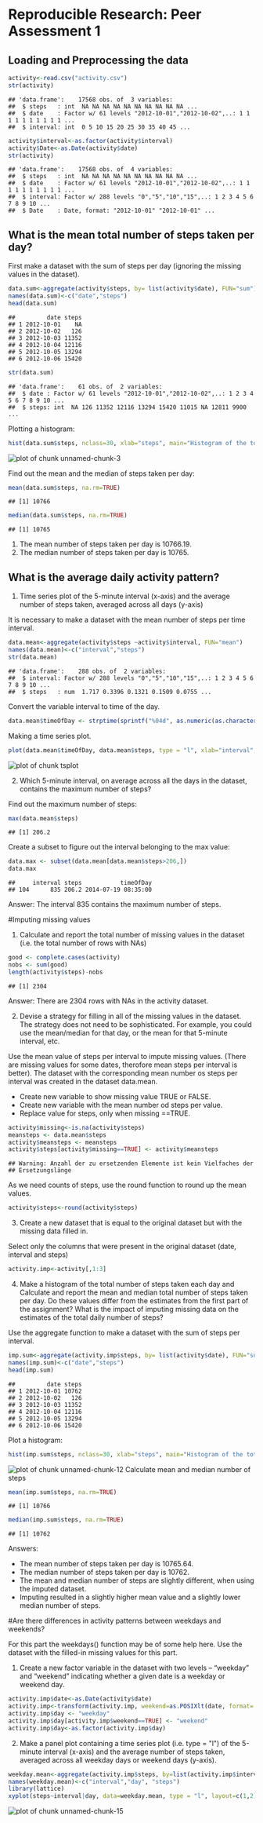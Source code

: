 # Reproducible Research: Peer Assessment 1


## Loading and Preprocessing the data


```r
activity<-read.csv("activity.csv")
str(activity)
```

```
## 'data.frame':	17568 obs. of  3 variables:
##  $ steps   : int  NA NA NA NA NA NA NA NA NA NA ...
##  $ date    : Factor w/ 61 levels "2012-10-01","2012-10-02",..: 1 1 1 1 1 1 1 1 1 1 ...
##  $ interval: int  0 5 10 15 20 25 30 35 40 45 ...
```

```r
activity$interval<-as.factor(activity$interval)
activity$Date<-as.Date(activity$date)
str(activity)
```

```
## 'data.frame':	17568 obs. of  4 variables:
##  $ steps   : int  NA NA NA NA NA NA NA NA NA NA ...
##  $ date    : Factor w/ 61 levels "2012-10-01","2012-10-02",..: 1 1 1 1 1 1 1 1 1 1 ...
##  $ interval: Factor w/ 288 levels "0","5","10","15",..: 1 2 3 4 5 6 7 8 9 10 ...
##  $ Date    : Date, format: "2012-10-01" "2012-10-01" ...
```

## What is the mean total number of steps taken per day?
First make a dataset with the sum of steps per day (ignoring the missing values in the dataset).

```r
data.sum<-aggregate(activity$steps, by= list(activity$date), FUN="sum")
names(data.sum)<-c("date","steps")
head(data.sum)
```

```
##         date steps
## 1 2012-10-01    NA
## 2 2012-10-02   126
## 3 2012-10-03 11352
## 4 2012-10-04 12116
## 5 2012-10-05 13294
## 6 2012-10-06 15420
```

```r
str(data.sum)
```

```
## 'data.frame':	61 obs. of  2 variables:
##  $ date : Factor w/ 61 levels "2012-10-01","2012-10-02",..: 1 2 3 4 5 6 7 8 9 10 ...
##  $ steps: int  NA 126 11352 12116 13294 15420 11015 NA 12811 9900 ...
```

Plotting a histogram:

```r
hist(data.sum$steps, nclass=30, xlab="steps", main="Histogram of the total steps per day")
```

![plot of chunk unnamed-chunk-3](./PA1_template_files/figure-html/unnamed-chunk-3.png) 

Find out the mean and the median of steps taken per day:

```r
mean(data.sum$steps, na.rm=TRUE)
```

```
## [1] 10766
```

```r
median(data.sum$steps, na.rm=TRUE)
```

```
## [1] 10765
```
1. The mean number of steps taken per day is 10766.19.
2. The median number of steps taken per day is 10765.



## What is the average daily activity pattern?
1. Time series plot of the 5-minute interval (x-axis) and the average number of steps taken, averaged across all days (y-axis)

It is necessary to make a dataset with the mean number of steps per time interval.

```r
data.mean<-aggregate(activity$steps ~activity$interval, FUN="mean")
names(data.mean)<-c("interval","steps")
str(data.mean)
```

```
## 'data.frame':	288 obs. of  2 variables:
##  $ interval: Factor w/ 288 levels "0","5","10","15",..: 1 2 3 4 5 6 7 8 9 10 ...
##  $ steps   : num  1.717 0.3396 0.1321 0.1509 0.0755 ...
```

Convert the variable interval to time of the day.

```r
data.mean$timeOfDay <- strptime(sprintf("%04d", as.numeric(as.character(data.mean$interval))), "%H%M")
```


Making a time series plot.


```r
plot(data.mean$timeOfDay, data.mean$steps, type = "l", xlab="interval", ylab="Mean number of steps", main= "Time series plot: Mean number of steps per interval")
```

![plot of chunk tsplot](./PA1_template_files/figure-html/tsplot.png) 

2. Which 5-minute interval, on average across all the days in the dataset, contains the maximum number of steps?

Find out the maximum number of steps:

```r
max(data.mean$steps)
```

```
## [1] 206.2
```

Create a subset to figure out the interval belonging to the max value:

```r
data.max <- subset(data.mean[data.mean$steps>206,])
data.max
```

```
##     interval steps           timeOfDay
## 104      835 206.2 2014-07-19 08:35:00
```
Answer: The interval 835 contains the maximum number of steps.



#Imputing missing values

1. Calculate and report the total number of missing values in the dataset (i.e. the total number of rows with NAs)

```r
good <- complete.cases(activity)
nobs <- sum(good)
length(activity$steps)-nobs
```

```
## [1] 2304
```
Answer: There are 2304 rows with NAs in the activity dataset.

2. Devise a strategy for filling in all of the missing values in the dataset. The strategy does not need to be sophisticated. For example, you could use the mean/median for that day, or the mean for that 5-minute interval, etc.

Use the mean value of steps per interval to impute missing values. (There are missing values for some dates, therofore mean steps per interval is better).
The dataset with the corresponding mean number os steps per interval was created in the dataset data.mean.


* Create new variable to show missing value TRUE or FALSE.
* Create new variable with the mean number od steps per value.
* Replace value for steps, only when missing ==TRUE.


```r
activity$missing<-is.na(activity$steps)
meansteps <- data.mean$steps
activity$meansteps <- meansteps
activity$steps[activity$missing==TRUE] <- activity$meansteps
```

```
## Warning: Anzahl der zu ersetzenden Elemente ist kein Vielfaches der
## Ersetzungslänge
```
As we need counts of steps, use the round function to round up the mean values.

```r
activity$steps<-round(activity$steps)
```
3. Create a new dataset that is equal to the original dataset but with the missing data filled in.

Select only the columns that were present in the original dataset (date, interval and steps)

```r
activity.imp<-activity[,1:3]
```

4. Make a histogram of the total number of steps taken each day and Calculate and report the mean and median total number of steps taken per day. Do these values differ from the estimates from the first part of the assignment? What is the impact of imputing missing data on the estimates of the total daily number of steps?

Use the aggregate function to make a dataset with the sum of steps per interval.


```r
imp.sum<-aggregate(activity.imp$steps, by= list(activity$date), FUN="sum")
names(imp.sum)<-c("date","steps")
head(imp.sum)
```

```
##         date steps
## 1 2012-10-01 10762
## 2 2012-10-02   126
## 3 2012-10-03 11352
## 4 2012-10-04 12116
## 5 2012-10-05 13294
## 6 2012-10-06 15420
```

Plot a histogram:

```r
hist(imp.sum$steps, nclass=30, xlab="steps", main="Histogram of the total steps per day")
```

![plot of chunk unnamed-chunk-12](./PA1_template_files/figure-html/unnamed-chunk-12.png) 
Calculate mean and median number of steps

```r
mean(imp.sum$steps, na.rm=TRUE)
```

```
## [1] 10766
```

```r
median(imp.sum$steps, na.rm=TRUE)
```

```
## [1] 10762
```
Answers:
* The mean number of steps taken per day is 10765.64.
* The median number of steps taken per day is 10762.
* The mean and median number of steps are slightly different, when using the imputed dataset.
* Imputing resulted in a slightly higher mean value and a slightly lower median number of steps.



#Are there differences in activity patterns between weekdays and weekends?


For this part the weekdays() function may be of some help here. Use the dataset with the filled-in missing values for this part.

1. Create a new factor variable in the dataset with two levels – “weekday” and “weekend” indicating whether a given date is a weekday or weekend day.


```r
activity.imp$date<-as.Date(activity$date)
activity.imp<-transform(activity.imp, weekend=as.POSIXlt(date, format='%Y/%m/%d')$wday %in% c(0, 6))
activity.imp$day <- "weekday"
activity.imp$day[activity.imp$weekend==TRUE] <- "weekend"
activity.imp$day<-as.factor(activity.imp$day)
```

2. Make a panel plot containing a time series plot (i.e. type = "l") of the 5-minute interval (x-axis) and the average number of steps taken, averaged across all weekday days or weekend days (y-axis).


```r
weekday.mean<-aggregate(activity.imp$steps, by=list(activity.imp$interval, activity.imp$day), FUN="mean")
names(weekday.mean)<-c("interval","day", "steps")
library(lattice)
xyplot(steps~interval|day, data=weekday.mean, type = "l", layout=c(1,2))
```

![plot of chunk unnamed-chunk-15](./PA1_template_files/figure-html/unnamed-chunk-15.png) 

